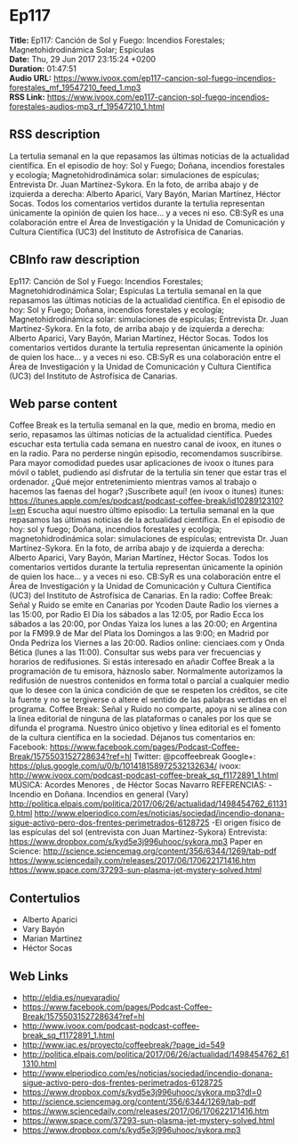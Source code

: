 # Ep117  
**Title:** Ep117: Canción de Sol y Fuego: Incendios Forestales; Magnetohidrodinámica Solar; Espículas  
**Date:** Thu, 29 Jun 2017 23:15:24 +0200  
**Duration:** 01:47:51  
**Audio URL:** https://www.ivoox.com/ep117-cancion-sol-fuego-incendios-forestales_mf_19547210_feed_1.mp3  
**RSS Link:** https://www.ivoox.com/ep117-cancion-sol-fuego-incendios-forestales-audios-mp3_rf_19547210_1.html  

## RSS description
La tertulia semanal en la que repasamos las últimas noticias de la actualidad científica. En el episodio de hoy: Sol y Fuego; Doñana, incendios forestales y ecología; Magnetohidrodinámica solar: simulaciones de espículas; Entrevista Dr. Juan Martínez-Sykora. En la foto, de arriba abajo y de izquierda a derecha: Alberto Aparici, Vary Bayón, Marian Martínez, Héctor Socas. Todos los comentarios vertidos durante la tertulia representan únicamente la opinión de quien los hace… y a veces ni eso. CB:SyR es una colaboración entre el Área de Investigación y la Unidad de Comunicación y Cultura Científica (UC3) del Instituto de Astrofísica de Canarias.

## CBInfo raw description
Ep117: Canción de Sol y Fuego: Incendios Forestales; Magnetohidrodinámica Solar; Espículas
La tertulia semanal en la que repasamos las últimas noticias de la actualidad científica. En el episodio de hoy: Sol y Fuego; Doñana, incendios forestales y ecología; Magnetohidrodinámica solar: simulaciones de espículas; Entrevista Dr. Juan Martínez-Sykora. En la foto, de arriba abajo y de izquierda a derecha: Alberto Aparici, Vary Bayón, Marian Martínez, Héctor Socas. Todos los comentarios vertidos durante la tertulia representan únicamente la opinión de quien los hace… y a veces ni eso. CB:SyR es una colaboración entre el Área de Investigación y la Unidad de Comunicación y Cultura Científica (UC3) del Instituto de Astrofísica de Canarias.


## Web parse content
Coffee Break es la tertulia semanal en la que, medio en broma, medio en serio, repasamos las últimas noticias de la actualidad científica. Puedes escuchar esta tertulia cada semana en nuestro canal de ivoox, en itunes o en la radio. Para no perderse ningún episodio, recomendamos suscribirse. Para mayor comodidad puedes usar aplicaciones de ivoox o itunes para móvil o tablet, pudiendo así disfrutar de la tertulia sin tener que estar tras el ordenador. ¿Qué mejor entretenimiento mientras vamos al trabajo o hacemos las faenas del hogar? ¡Suscríbete aquí! (en ivoox o itunes) itunes: https://itunes.apple.com/es/podcast/podcast-coffee-break/id1028912310?l=en Escucha aquí nuestro último episodio: La tertulia semanal en la que repasamos las últimas noticias de la actualidad científica. En el episodio de hoy: sol y fuego; Doñana, incendios forestales y ecología; magnetohidrodinámica solar: simulaciones de espículas; entrevista Dr. Juan Martínez-Sykora. En la foto, de arriba abajo y de izquierda a derecha: Alberto Aparici, Vary Bayón, Marian Martínez, Héctor Socas. Todos los comentarios vertidos durante la tertulia representan únicamente la opinión de quien los hace… y a veces ni eso. CB:SyR es una colaboración entre el Área de Investigación y la Unidad de Comunicación y Cultura Científica (UC3) del Instituto de Astrofísica de Canarias. En la radio: Coffee Break: Señal y Ruido se emite en Canarias por Ycoden Daute Radio los viernes a las 15:00, por Radio El Día los sábados a las 12:05, por Radio Ecca los sábados a las 20:00, por Ondas Yaiza los lunes a las 20:00; en Argentina por la FM99.9 de Mar del Plata los Domingos a las 9:00; en Madrid por Onda Pedriza los Viernes a las 20:00. Radios online: cienciaes.com y Onda Bética (lunes a las 11:00). Consultar sus webs para ver frecuencias y horarios de redifusiones. Si estás interesado en añadir Coffee Break a la programación de tu emisora, háznoslo saber. Normalmente autorizamos la redifusión de nuestros contenidos en forma total o parcial a cualquier medio que lo desee con la única condición de que se respeten los créditos, se cite la fuente y no se tergiverse o altere el sentido de las palabras vertidas en el programa. Coffee Break: Señal y Ruido no comparte, apoya ni se alinea con la línea editorial de ninguna de las plataformas o canales por los que se difunda el programa. Nuestro único objetivo y línea editorial es el fomento de la cultura científica en la sociedad. Déjanos tus comentarios en: Facebook: https://www.facebook.com/pages/Podcast-Coffee-Break/1575503152728634?ref=hl Twitter: @pcoffeebreak Google+: https://plus.google.com/u/0/b/101418158972532132634/ ivoox: http://www.ivoox.com/podcast-podcast-coffee-break_sq_f1172891_1.html MÚSICA: Acordes Menores , de Héctor Socas Navarro REFERENCIAS: -Incendio en Doñana. Incendios en general (Vary) http://politica.elpais.com/politica/2017/06/26/actualidad/1498454762_611310.html http://www.elperiodico.com/es/noticias/sociedad/incendio-donana-sigue-activo-pero-dos-frentes-perimetrados-6128725 -El origen físico de las espículas del sol (entrevista con Juan Martínez-Sykora) Entrevista: https://www.dropbox.com/s/kyd5e3j996uhooc/sykora.mp3 Paper en Science: http://science.sciencemag.org/content/356/6344/1269/tab-pdf https://www.sciencedaily.com/releases/2017/06/170622171416.htm https://www.space.com/37293-sun-plasma-jet-mystery-solved.html

## Contertulios
- Alberto Aparici
- Vary Bayón
- Marian Martínez
- Héctor Socas
## Web Links
- http://eldia.es/nuevaradio/
- https://www.facebook.com/pages/Podcast-Coffee-Break/1575503152728634?ref=hl
- http://www.ivoox.com/podcast-podcast-coffee-break_sq_f1172891_1.html
- http://www.iac.es/proyecto/coffeebreak/?page_id=549
- http://politica.elpais.com/politica/2017/06/26/actualidad/1498454762_611310.html
- http://www.elperiodico.com/es/noticias/sociedad/incendio-donana-sigue-activo-pero-dos-frentes-perimetrados-6128725
- https://www.dropbox.com/s/kyd5e3j996uhooc/sykora.mp3?dl=0
- http://science.sciencemag.org/content/356/6344/1269/tab-pdf
- https://www.sciencedaily.com/releases/2017/06/170622171416.htm
- https://www.space.com/37293-sun-plasma-jet-mystery-solved.html
- https://www.dropbox.com/s/kyd5e3j996uhooc/sykora.mp3
